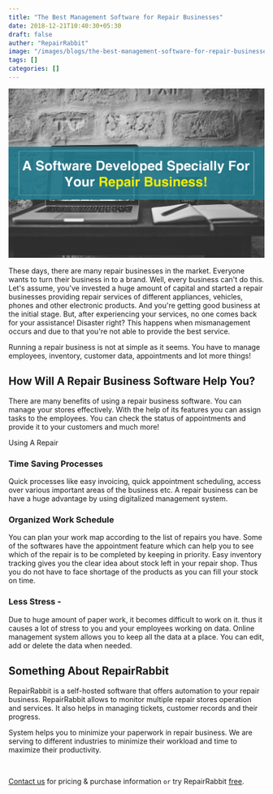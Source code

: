 ```yaml
---
title: "The Best Management Software for Repair Businesses"
date: 2018-12-21T10:40:30+05:30
draft: false
auther: "RepairRabbit"
image: "/images/blogs/the-best-management-software-for-repair-businesses-min.jpg"
tags: []
categories: []
---
```


<img src="/images/blogs/the-best-management-software-for-repair-businesses-min.jpg" />

These days, there are many repair businesses in the market. Everyone wants to turn their business in to a brand. Well, every business can't do this. Let's assume, you've invested a huge amount of capital and started a repair businesses providing repair services of different appliances, vehicles, phones and other electronic products. And you're getting good business at the initial stage. But, after experiencing your services, no one comes back for your assistance! Disaster right? This happens when mismanagement occurs and due to that you're not able to provide the best service.

Running a repair business is not at simple as it seems. You have to manage employees, inventory, customer data, appointments and lot more things!

## How Will A Repair Business Software Help You?

There are many benefits of using a repair business software. You can manage your stores effectively. With the help of its features you can assign tasks to the employees. You can check the status of appointments and provide it to your customers and much more!

Using A Repair 


### Time Saving Processes

Quick processes like easy invoicing, quick appointment scheduling, access over various important areas of the business etc. A repair business can be have a huge advantage by using digitalized management system.

### Organized Work Schedule 

You can plan your work map according to the list of repairs you have. Some of the softwares have the appointment feature which can help you to see which of the repair is to be completed by keeping in priority. Easy inventory tracking gives you the clear idea about stock left in your repair shop. Thus you do not have to face shortage of the products as you can fill your stock on time.

### Less Stress - 

Due to huge amount of paper work, it becomes difficult to work on it. thus it causes a lot of stress to you and your employees working on data. Online management system allows you to keep all the data at a place. You can edit, add or delete the data when needed.

## Something About RepairRabbit

RepairRabbit is a self-hosted software that offers automation to your repair business. RepairRabbit allows to monitor multiple repair stores operation and services. It also helps in managing tickets, customer records and their progress.

System helps you to minimize your paperwork in repair business. We are serving to different industries to minimize their workload and time to maximize their productivity.

<br>

<a href="mailto:contact@repairrabbit.co?subject=Query of RepairRabbit" target="_blank">Contact us</a> for pricing & purchase information `or` try RepairRabbit <a href="https://demo.repairrabbit.co/admin" rel="noopener" target="_blank" title="RepairRabbit Demo">free</a>.

<br>





